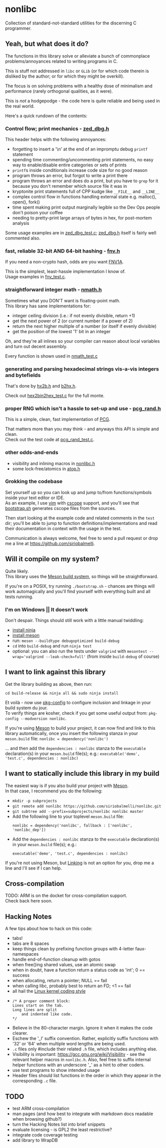 # nonlibc
Collection of standard-not-standard utilities for the discerning C programmer.


## Yeah, but what does it do?
The functions in this library solve or alleviate a bunch of commonplace
	problems/annoyances related to writing programs in C.

This is stuff not addressed in `libc` or `GLib`
	(or for which code therein is disliked by the author;
	or for which they might be overkill).

The focus is on solving problems with a healthy dose of minimalism
	and performance (rarely orthogonal qualities, as it were).

This is *not* a hodgepodge - the code here is quite reliable
	and being used in the real world.

Here's a quick rundown of the contents:

### Control flow; print mechanics - [zed_dbg.h](include/zed_dbg.h)
This header helps with the following annoyances:

-	forgetting to insert a '\n' at the end of an impromptu
		debug `printf` statement
-	spending time commenting/uncommenting print statements,
		no easy way to enable/disable entire categories
		or sets of prints
-	`printf`s inside conditionals increase code size
		for no good reason
-	program throws an error, but forgot to write a print there
-	program throws an error and does do a print,
		but you have to `grep` for it
		because you don't remember which source file it was in
-	kryptonite print statements full of CPP kudge
		like `__FILE__` and `__LINE__`
-	complex control flow in functions handling external state
		e.g. malloc(), open(), fork()
-	time spent making print output marginally legible so the Dev Ops people
		don't poison your coffee
-	needing to pretty-print large arrays of bytes in hex,
		for post-mortem analysis

Some usage examples are in [zed_dbg_test.c](test/zed_dbg_test.c);
	[zed_dbg.h](include/zed_dbg.h) itself is fairly well commented also.

### fast, reliable 32-bit AND 64-bit hashing - [fnv.h](include/fnv.h)
If you need a non-crypto hash, odds are you want [FNV1A](https://en.wikipedia.org/wiki/Fowler%E2%80%93Noll%E2%80%93Vo_hash_function).

This is the simplest, least-hassle implementation I know of. \
Usage examples in [fnv_test.c](test/fnv_test.c).

### straightforward integer math - [nmath.h](include/nmath.h)
Sometimes what you DON'T want is floating-point math. \
This library has sane implementations for:

-	integer ceiling division (i.e.: if not evenly divisible, return +1)
-	get the next power of 2 (or current number if a power of 2)
-	return the next higher multiple of a number (or itself if evenly divisible)
-	get the position of the lowest '1' bit in an integer

Oh, and they're all inlines so your compiler can reason about local variables
	and turn out decent assembly.

Every function is shown used in [nmath_test.c](test/nmath_test.c)

### generating and parsing hexadecimal strings vis-a-vis integers and bytefields
That's done by [hx2b.h](include/hx2b.h) and [b2hx.h](include/b2hx.h).

Check out [hex2bin2hex_test.c](test/hex2bin2hex_test.c) for the full monte.

### proper RNG which isn't a hassle to set-up and use - [pcg_rand.h](include/pcg_rand.h)
This is a simple, clean, fast implementation of [PCG](http://www.pcg-random.org/).

That matters more than you may think - and anyways this API is simple and clean. \
Check out the test code at [pcg_rand_test.c](test/pcg_rand_test.c).

### other odds-and-ends
-	visibility and inlining macros in [nonlibc.h](include/nonlibc.h)
-	some lock-free/atomics in [atop.h](include/atop.h)

### Grokking the codebase
Set yourself up so you can look up and jump to/from functions/symbols
	inside your text editor or IDE. \
As an example, I use [vim](http://www.vim.org/) with [cscope](http://cscope.sourceforge.net/) support,
	and you'll see that [bootstrap.sh](bootstrap.sh) generates
	cscope files from the sources.

Then start looking at the example code and related comments in the `test` dir;
	you'll be able to jump to function definitions/implementations
	and read their documentation in context with the usage in the test.

Communication is always welcome, feel free to send a pull request or drop me a line at
	<https://github.com/siriobalmelli>.


## Will it compile on my system?
Quite likely. \
This library uses the [Meson build system](http://mesonbuild.com/index.html),
	so things will be straightforward.

If you're on a POSIX, try running `./bootstrap.sh` - chances are things will work
	automagically and you'll find yourself with everything built and all tests running.

### I'm on Windows || It doesn't work
Don't despair. Things should still work with a little manual twiddling:

-	[install ninja](https://ninja-build.org/)
-	[install meson](http://mesonbuild.com/Getting-meson.html)
-	run: `meson --buildtype debugoptimized build-debug`
-	`cd` into `build-debug` and run `ninja test`
-	optional: you can also run the tests under `valgrind` with
		`mesontest --wrap='valgrind --leak-check=full'`
		(from inside `build-debug` of course)


## I want to link against this library
Get the library building as above, then run:
```
cd build-release && ninja all && sudo ninja install
```

Et voilà - now use [pkg-config](https://www.freedesktop.org/wiki/Software/pkg-config/)
	to configure inclusion and linkage in your build system du jour. \
To verify things are kosher, check if you get some useful output from:
	`pkg-config --modversion nonlibc`.

If you're using [Meson](http://mesonbuild.com/index.html) to build your project,
	it can now find and link to this library automatically,
	once you insert the following stanza in your `meson.build` file: 
	```
	nonlibc = dependency('nonlibc')
	```

... and then add the `dependencies : nonlibc` stanza to the `executable` declaration(s)
		in your `meson.build` file(s); e.g.:
	```
	executable('demo', 'test.c', dependencies : nonlibc)
	```


## I want to statically include this library in my build
The easiest way is if you also build your project with [Meson](http://mesonbuild.com/index.html). \
In that case, I recommend you do the following:
-	`mkdir -p subprojects`
-	`git remote add nonlibc https://github.com/siriobalmelli/nonlibc.git`
-	`git subtree add --prefix=subprojects/nonlibc nonlibc master`
-	Add the following line to your toplevel `meson.build` file:
	```
	nonlibc = dependency('nonlibc', fallback : ['nonlibc', 'nonlibc_dep'])
	```
-	Add the `dependencies : nonlibc` stanza to the `executable` declaration(s)
		in your `meson.build` file(s); e.g.:
	```
	executable('demo', 'test.c', dependencies : nonlibc)
	```

If you're not using Meson, but [Linking](#i-want-to-link-against-this-library)
	is not an option for you,
	drop me a line and I'll see if I can help.

## Cross-compilation
TODO: ARM is on the docket for cross-compilation support. \
Check back here soon.


## Hacking Notes
A few tips about how to hack on this code:

-	tabs!
-	tabs are 8 spaces
-	keep things clean by prefixing function groups with 4-letter faux-namespaces
-	handle end-of-function cleanup with gotos
-	when free()ing shared values, use an atomic swap
-	when in doubt, have a function return a status code as 'int'; 0 == success
-	when allocating, return a pointer; NULL == fail
-	when calling libc, probably best to return an FD; <1 == fail
-	all hail the [Linux kernel coding style](https://01.org/linuxgraphics/gfx-docs/drm/process/coding-style.html)
-	```
	/* A proper comment block:
	Lines start on the tab.
	Long lines are split
		and indented like code.
	*/
	```
-	Believe in the 80-character margin. Ignore it when it makes the code clearer.
-	Eschew the '_l' suffix convention.
	Rather, explicitly suffix functions with '32' or '64' when multiple word
		lengths are being used.
-	`.c` files only #include their related `.h` file, which includes anything else.
-	Visibility is important: <https://gcc.gnu.org/wiki/Visibility> - see the
		relevant helper macros in `nonlibc.h`.
	Also, feel free to suffix internal helper functions with an underscore '_'
		as a hint to other coders.
-	use test programs to show intended usage
-	Header files should list functions in the order in which they appear in the
		corresponding `.c` file.
	

## TODO
-	test ARM cross-compilation
-	man pages (and how best to integrate with markdown docs readable when browsing github?)
-	turn the Hacking Notes list into brief snippets
-	evaluate licensing - is GPL2 the least restrictive?
-	integrate code coverage testing
-	add library to WrapDB
